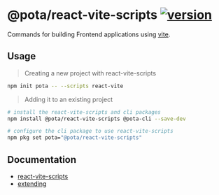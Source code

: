 # @pota/react-vite-scripts [![version](https://img.shields.io/npm/v/@pota/react-vite-scripts.svg?label=%20)](https://npmjs.org/package/@pota/react-vite-scripts)

Commands for building Frontend applications using [vite](https://github.com/vitejs/vite).

## Usage

> Creating a new project with react-vite-scripts

```bash
npm init pota -- --scripts react-vite
```

> Adding it to an existing project

```bash
# install the react-vite-scripts and cli packages
npm install @pota/react-vite-scripts @pota-cli --save-dev

# configure the cli package to use react-vite-scripts
npm pkg set pota="@pota/react-vite-scripts"
```

## Documentation

- [react-vite-scripts](https://mediamonks.github.io/pota/scripts/react-vite)
- [extending](https://github.com/mediamonks/pota/blob/main/core/cli/docs/extending.md)
